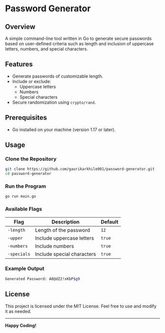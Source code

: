 # Password Generator

## Overview
A simple command-line tool written in Go to generate secure passwords based on user-defined criteria such as length and inclusion of uppercase letters, numbers, and special characters.

## Features
- Generate passwords of customizable length.
- Include or exclude:
  - Uppercase letters
  - Numbers
  - Special characters
- Secure randomization using `crypto/rand`.

## Prerequisites
- Go installed on your machine (version 1.17 or later).

## Usage

### Clone the Repository
```bash
git clone https://github.com/gaurikarkhile001/password-generator.git
cd password-generator
```

### Run the Program
```bash
go run main.go
```

### Available Flags
| Flag         | Description                          | Default |
|--------------|--------------------------------------|---------|
| `-length`    | Length of the password               | `12`    |
| `-upper`     | Include uppercase letters           | `true`  |
| `-numbers`   | Include numbers                     | `true`  |
| `-specials`  | Include special characters          | `true`  |

### Example Output
```bash
Generated Password: A8@dZ2!xKbP$g9
```

## License
This project is licensed under the MIT License. Feel free to use and modify it as needed.

---

**Happy Coding!**

